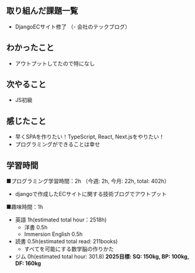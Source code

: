 ## 取り組んだ課題一覧
- DjangoECサイト修了
（- 会社のテックブログ）

## わかったこと
- アウトプットしてたので特になし

## 次やること
- JS初級

## 感じたこと
- 早くSPAを作りたい！TypeScript, React, Next.jsをやりたい！
- プログラミングができることは幸せ

## 学習時間
■プログラミング学習時間：2h （今週: 2h, 今月: 22h, total: 402h）
- djangoで作成したECサイトに関する技術ブログでアウトプット

■趣味時間：1h
- 英語 1h(estimated total hour：2518h)
  - 洋書 0.5h
  - Immersion English 0.5h
- 読書 0.5h(estimated total read: 211books)
  - すべてを可能にする数学脳の作りかた
- ジム 0h(estimated total hour: 301.8) **2025目標: SQ: 150kg, BP: 100kg, DF: 160kg**
